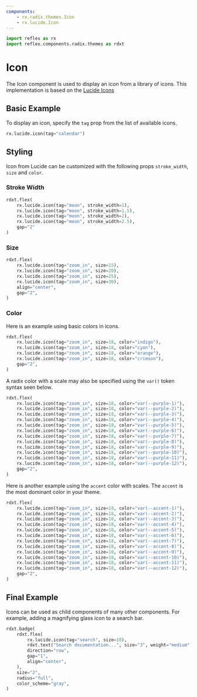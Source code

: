 ```yaml
---
components:
    - rx.radix.themes.Icon
    - rx.lucide.Icon
---
```


```python exec
import reflex as rx
import reflex.components.radix.themes as rdxt
```

# Icon

The Icon component is used to display an icon from a library of icons. This implementation is based on the [Lucide Icons](https://lucide.dev/icons)

## Basic Example

To display an icon, specify the `tag` prop from the list of available icons.

```python demo
rx.lucide.icon(tag="calendar")
```

## Styling

Icon from Lucide can be customized with the following props `stroke_width`, `size` and `color`.

### Stroke Width

```python demo
rdxt.flex(
    rx.lucide.icon(tag="moon", stroke_width=1),
    rx.lucide.icon(tag="moon", stroke_width=1.5),
    rx.lucide.icon(tag="moon", stroke_width=2),
    rx.lucide.icon(tag="moon", stroke_width=2.5),
    gap="2"
)
```


### Size

```python demo
rdxt.flex(
    rx.lucide.icon(tag="zoom_in", size=15),
    rx.lucide.icon(tag="zoom_in", size=20),
    rx.lucide.icon(tag="zoom_in", size=25),
    rx.lucide.icon(tag="zoom_in", size=30),
    align="center",
    gap="2",
)
```

### Color

Here is an example using basic colors in icons.

```python demo
rdxt.flex(
    rx.lucide.icon(tag="zoom_in", size=18, color="indigo"),
    rx.lucide.icon(tag="zoom_in", size=18, color="cyan"),
    rx.lucide.icon(tag="zoom_in", size=18, color="orange"),
    rx.lucide.icon(tag="zoom_in", size=18, color="crimson"),
    gap="2",
)
```

A radix color with a scale may also be specified using the `var()` token syntax seen below.

```python demo
rdxt.flex(
    rx.lucide.icon(tag="zoom_in", size=18, color="var(--purple-1)"),
    rx.lucide.icon(tag="zoom_in", size=18, color="var(--purple-2)"),
    rx.lucide.icon(tag="zoom_in", size=18, color="var(--purple-3)"),
    rx.lucide.icon(tag="zoom_in", size=18, color="var(--purple-4)"),
    rx.lucide.icon(tag="zoom_in", size=18, color="var(--purple-5)"),
    rx.lucide.icon(tag="zoom_in", size=18, color="var(--purple-6)"),
    rx.lucide.icon(tag="zoom_in", size=18, color="var(--purple-7)"),
    rx.lucide.icon(tag="zoom_in", size=18, color="var(--purple-8)"),
    rx.lucide.icon(tag="zoom_in", size=18, color="var(--purple-9)"),
    rx.lucide.icon(tag="zoom_in", size=18, color="var(--purple-10)"),
    rx.lucide.icon(tag="zoom_in", size=18, color="var(--purple-11)"),
    rx.lucide.icon(tag="zoom_in", size=18, color="var(--purple-12)"),
    gap="2",
)
```

Here is another example using the `accent` color with scales. The `accent` is the most dominant color in your theme.

```python demo
rdxt.flex(
    rx.lucide.icon(tag="zoom_in", size=18, color="var(--accent-1)"),
    rx.lucide.icon(tag="zoom_in", size=18, color="var(--accent-2)"),
    rx.lucide.icon(tag="zoom_in", size=18, color="var(--accent-3)"),
    rx.lucide.icon(tag="zoom_in", size=18, color="var(--accent-4)"),
    rx.lucide.icon(tag="zoom_in", size=18, color="var(--accent-5)"),
    rx.lucide.icon(tag="zoom_in", size=18, color="var(--accent-6)"),
    rx.lucide.icon(tag="zoom_in", size=18, color="var(--accent-7)"),
    rx.lucide.icon(tag="zoom_in", size=18, color="var(--accent-8)"),
    rx.lucide.icon(tag="zoom_in", size=18, color="var(--accent-9)"),
    rx.lucide.icon(tag="zoom_in", size=18, color="var(--accent-10)"),
    rx.lucide.icon(tag="zoom_in", size=18, color="var(--accent-11)"),
    rx.lucide.icon(tag="zoom_in", size=18, color="var(--accent-12)"),
    gap="2",
)
```

## Final Example

Icons can be used as child components of many other components. For example, adding a magnifying glass icon to a search bar.

```python demo
rdxt.badge(
    rdxt.flex(
        rx.lucide.icon(tag="search", size=18),
        rdxt.text("Search documentation...", size="3", weight="medium"),
        direction="row",
        gap="1",
        align="center",
    ),
    size="2",
    radius="full",
    color_scheme="gray",
)
```
